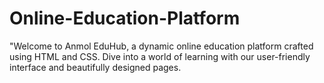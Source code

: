 # Online-Education-Platform
"Welcome to Anmol EduHub, a dynamic online education platform crafted using HTML and CSS. Dive into a world of learning with our user-friendly interface and beautifully designed pages. 
